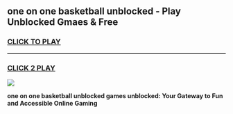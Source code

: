 
## one on one basketball unblocked - Play Unblocked Gmaes & Free
<h3>
<a href="https://news.freeplayer.one?title=one_on_one_basketball_unblocked&ref=16F">CLICK TO PLAY</a></h3>
<hr>

<h3>
<a href="https://news.freeplayer.one?title=one_on_one_basketball_unblocked&ref=16F">CLICK 2 PLAY</a>
  
</h3>

<a href="https://news.freeplayer.one?title=one_on_one_basketball_unblocked&ref=16F/"><img src="https://clearcache.store/games.png"></a>


**one on one basketball unblocked games unblocked: Your Gateway to Fun and Accessible Online Gaming**
